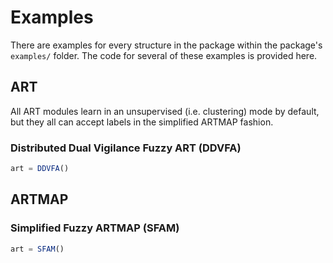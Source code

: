 # Examples

There are examples for every structure in the package within the package's ```examples/``` folder.
The code for several of these examples is provided here.

## ART

All ART modules learn in an unsupervised (i.e. clustering) mode by default, but they all can accept labels in the simplified ARTMAP fashion.

### Distributed Dual Vigilance Fuzzy ART (DDVFA)

```julia
art = DDVFA()
```

## ARTMAP

### Simplified Fuzzy ARTMAP (SFAM)

```julia
art = SFAM()
```
